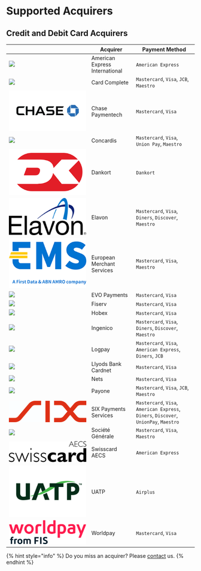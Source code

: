 # Supported Acquirers

## Credit and Debit Card Acquirers

|                                                                                  | Acquirer                       | Payment Method                                                                          |
| -------------------------------------------------------------------------------- | ------------------------------ | --------------------------------------------------------------------------------------- |
| ![](../../.gitbook/assets/am\_amex\_06-700x525.jpg)                              | American Express International | `American Express`                                                                      |
| ![](<../../.gitbook/assets/card complete\_.svg>)                                 | Card Complete                  | `Mastercard`, `Visa`, `JCB`, `Maestro`                                                  |
| ![](../../.gitbook/assets/chase.jpg)                                             | Chase Paymentech               | `Mastercard`, `Visa`                                                                    |
| ![](../../.gitbook/assets/Concardis\_logo.svg.png)                               | Concardis                      | `Mastercard`, `Visa`, `Union Pay`, `Maestro`                                            |
| ![](../../.gitbook/assets/Dankort.png)                                           | Dankort                        | `Dankort`                                                                               |
| ![](../../.gitbook/assets/elavon.svg)                                            | Elavon                         | `Mastercard`, `Visa`, `Diners`,  `Discover`, `Maestro`                                  |
| ![](../../.gitbook/assets/European-Merchant-Services-EMS-logo.png)               | European Merchant Services     | `Mastercard`, `Visa`, `Maestro`                                                         |
| ![](../../.gitbook/assets/EVO\_Only\_Blue.jpg)                                   | EVO Payments                   | `Mastercard`, `Visa`                                                                    |
| ![](../../.gitbook/assets/Fiserv\_Logo.svg)                                      | Fiserv                         | `Mastercard`, `Visa`                                                                    |
| ![](../../.gitbook/assets/hobex\_logo\_3.png)                                    | Hobex                          | `Mastercard`, `Visa`                                                                    |
| ![](../../.gitbook/assets/Ingenicogroup\_logo14.svg)                             | Ingenico                       | `Mastercard`, `Visa`, `Diners`,  `Discover`, `Maestro`                                  |
| ![](../../.gitbook/assets/LOGPAY\_Financial\_4c.jpg.l.jpg)                       | Logpay                         | `Mastercard`, `Visa`, `American Express`,  `Diners`, `JCB`                              |
| ![](../../.gitbook/assets/2018\_lloydsbank.png)                                  | Llyods Bank Cardnet            | `Mastercard`, `Visa`                                                                    |
| ![](../../.gitbook/assets/Nets\_Logo\_Pos\_RGB.jpg)                              | Nets                           | `Mastercard`, `Visa`                                                                    |
| ![](../../.gitbook/assets/PAYONE\_Logo\_Blue\_sRGB.svg)                          | Payone                         | `Mastercard`, `Visa`, `JCB`, `Maestro`                                                  |
| ![](../../.gitbook/assets/six.png)                                               |  SIX Payments Services         | `Mastercard`, `Visa`, `American Express`,  `Diners`,  `Discover`, `UnionPay`, `Maestro` |
| ![](../../.gitbook/assets/2560px-Société\_Générale.svg.png)                      | Société Générale               | `Mastercard`, `Visa`, `Maestro`                                                         |
| ![](../../.gitbook/assets/swisscard.svg)                                         | Swisscard AECS                 | `American Express`                                                                      |
| ![](../../.gitbook/assets/uatp.svg)                                              | UATP                           | `Airplus`                                                                               |
| ![](<../../.gitbook/assets/Worldpay from FIS Logo Red High Resolution JPG.jpg>)  | Worldpay                       | `Mastercard`, `Visa`                                                                    |

{% hint style="info" %}
Do you miss an acquirer? Please [contact](../../help/contact.md) us.&#x20;
{% endhint %}
